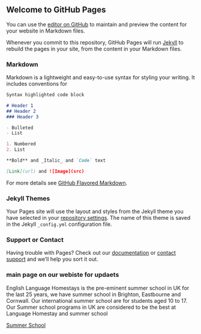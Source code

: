 ## Welcome to GitHub Pages

You can use the [editor on GitHub](https://github.com/summerschool20/summer/edit/master/README.md) to maintain and preview the content for your website in Markdown files.

Whenever you commit to this repository, GitHub Pages will run [Jekyll](https://jekyllrb.com/) to rebuild the pages in your site, from the content in your Markdown files.

### Markdown

Markdown is a lightweight and easy-to-use syntax for styling your writing. It includes conventions for

```markdown
Syntax highlighted code block

# Header 1
## Header 2
### Header 3

- Bulleted
- List

1. Numbered
2. List

**Bold** and _Italic_ and `Code` text

[Link](url) and ![Image](src)
```

For more details see [GitHub Flavored Markdown](https://guides.github.com/features/mastering-markdown/).

### Jekyll Themes

Your Pages site will use the layout and styles from the Jekyll theme you have selected in your [repository settings](https://github.com/summerschool20/summer/settings). The name of this theme is saved in the Jekyll `_config.yml` configuration file.

### Support or Contact
Having trouble with Pages? Check out our [documentation](https://help.github.com/categories/github-pages-basics/) or [contact support](https://github.com/contact) and we’ll help you sort it out.

### main page on our webiste for updaets ###

English Language Homestays is the pre-eminent summer school in UK for the last 25 years, we have summer school in Brighton, Eastbourne and Cornwall. Our international summer school are for students aged 10 to 17. Our Summer school programs in UK are considered to be the best at Language Homestay and summer school

[Summer School](https://englishlanguagehomestays.com/summer-school/) 


